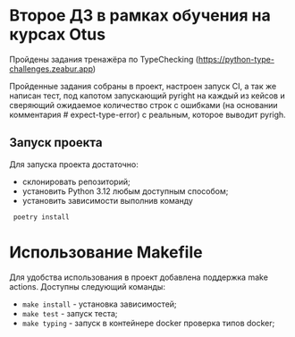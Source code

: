# Второе ДЗ в рамках обучения на курсах Otus

Пройдены задания тренажёра по TypeChecking (https://python-type-challenges.zeabur.app)

Пройденные задания собраны в проект, настроен запуск CI, а так же написан тест, под капотом запускающий pyright 
на каждый из кейсов и сверяющий ожидаемое количество строк с ошибками (на основании комментария # expect-type-error)
с реальным, которое выводит pyrigh.

## Запуск проекта

Для запуска проекта достаточно:

- склонировать репозиторий;
- установить Python 3.12 любым доступным способом;
- установить зависимости выполнив команду

```shell
 poetry install
```

# Использование Makefile

Для удобства использования в проект добавлена поддержка make actions. Доступны следующий команды:

- `make install` - установка зависимостей;
- `make test` - запуск теста;
- `make typing` - запуск в контейнере docker проверка типов docker;
